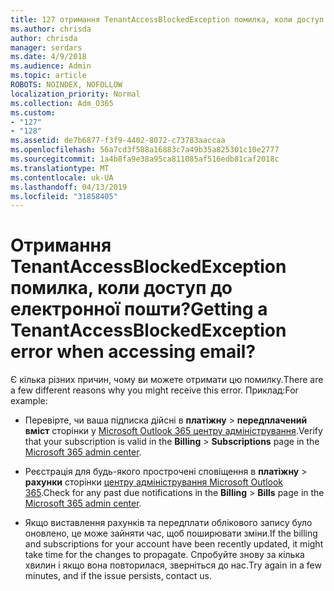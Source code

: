 ```yaml
---
title: 127 отримання TenantAccessBlockedException помилка, коли доступ до електронної пошти?
ms.author: chrisda
author: chrisda
manager: serdars
ms.date: 4/9/2018
ms.audience: Admin
ms.topic: article
ROBOTS: NOINDEX, NOFOLLOW
localization_priority: Normal
ms.collection: Adm_O365
ms.custom:
- "127"
- "128"
ms.assetid: de7b6877-f3f9-4402-8072-c73783aaccaa
ms.openlocfilehash: 56a7cd3f588a16883c7a49b35a825301c10e2777
ms.sourcegitcommit: 1a4b8fa9e38a95ca811085af516edb81caf2018c
ms.translationtype: MT
ms.contentlocale: uk-UA
ms.lasthandoff: 04/13/2019
ms.locfileid: "31858405"
---
```

# <a name="getting-a-tenantaccessblockedexception-error-when-accessing-email"></a><span data-ttu-id="f3a88-102">Отримання TenantAccessBlockedException помилка, коли доступ до електронної пошти?</span><span class="sxs-lookup"><span data-stu-id="f3a88-102">Getting a TenantAccessBlockedException error when accessing email?</span></span>

<span data-ttu-id="f3a88-103">Є кілька різних причин, чому ви можете отримати цю помилку.</span><span class="sxs-lookup"><span data-stu-id="f3a88-103">There are a few different reasons why you might receive this error.</span></span> <span data-ttu-id="f3a88-104">Приклад:</span><span class="sxs-lookup"><span data-stu-id="f3a88-104">For example:</span></span>

- <span data-ttu-id="f3a88-105">Перевірте, чи ваша підписка дійсні в **платіжну** \> **передплачений вміст** сторінки у [Microsoft Outlook 365 центру адміністрування](https://portal.office.com/adminportal/home#/subscriptions).</span><span class="sxs-lookup"><span data-stu-id="f3a88-105">Verify that your subscription is valid in the **Billing** \> **Subscriptions** page in the [Microsoft 365 admin center](https://portal.office.com/adminportal/home#/subscriptions).</span></span>

- <span data-ttu-id="f3a88-106">Реєстрація для будь-якого прострочені сповіщення в **платіжну** \> **рахунки** сторінки [центру адміністрування Microsoft Outlook 365](https://portal.office.com/adminportal/home#/billoverview).</span><span class="sxs-lookup"><span data-stu-id="f3a88-106">Check for any past due notifications in the **Billing** \> **Bills** page in the [Microsoft 365 admin center](https://portal.office.com/adminportal/home#/billoverview).</span></span>

- <span data-ttu-id="f3a88-107">Якщо виставлення рахунків та передплати облікового запису було оновлено, це може зайняти час, щоб поширювати зміни.</span><span class="sxs-lookup"><span data-stu-id="f3a88-107">If the billing and subscriptions for your account have been recently updated, it might take time for the changes to propagate.</span></span> <span data-ttu-id="f3a88-108">Спробуйте знову за кілька хвилин і якщо вона повторилася, зверніться до нас.</span><span class="sxs-lookup"><span data-stu-id="f3a88-108">Try again in a few minutes, and if the issue persists, contact us.</span></span>
